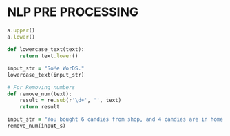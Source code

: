 # NLP PRE PROCESSING

```ruby
a.upper()
a.lower()
```
```ruby
def lowercase_text(text): 
    return text.lower() 
  
input_str = "SoMe WorDS."
lowercase_text(input_str) 
```

```ruby
# For Removing numbers 
def remove_num(text): 
    result = re.sub(r'\d+', '', text) 
    return result 
  
input_str = "You bought 6 candies from shop, and 4 candies are in home."
remove_num(input_s) 
```
